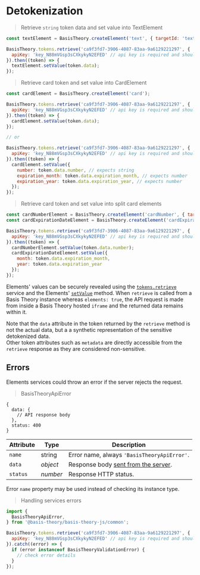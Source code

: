 # Detokenization

> Retrieve `string` token data and set value into TextElement

```javascript
const textElement = BasisTheory.createElement('text', { targetId: 'text-element' });

BasisTheory.tokens.retrieve('ca9f3fd7-3906-4087-83aa-9a6129221297', {
  apiKey: 'key_N88mVGsp3sCXkykyN2EFED' // api key is required and should belong to an 'expiring' application
}).then((token) => {
  textElement.setValue(token.data);
});
```

> Retrieve card token and set value into CardElement

```javascript
const cardElement = BasisTheory.createElement('card');

BasisTheory.tokens.retrieve('ca9f3fd7-3906-4087-83aa-9a6129221297', {
  apiKey: 'key_N88mVGsp3sCXkykyN2EFED' // api key is required and should belong to an 'expiring' application
}).then((token) => {
  cardElement.setValue(token.data);
});

// or

BasisTheory.tokens.retrieve('ca9f3fd7-3906-4087-83aa-9a6129221297', {
  apiKey: 'key_N88mVGsp3sCXkykyN2EFED' // api key is required and should belong to an 'expiring' application
}).then((token) => {
  cardElement.setValue({
    number: token.data.number, // expects string
    expiration_month: token.data.expiration_month, // expects number
    expiration_year: token.data.expiration_year, // expects number
  });
});
```

> Retrieve card token and set value into split card elements

```javascript
const cardNumberElement = BasisTheory.createElement('cardNumber', { targetId: 'card-number' });
const cardExpirationDateElement = BasisTheory.createElement('cardExpirationDate', { targetId: 'card-expiration-date' });

BasisTheory.tokens.retrieve('ca9f3fd7-3906-4087-83aa-9a6129221297', {
  apiKey: 'key_N88mVGsp3sCXkykyN2EFED' // api key is required and should belong to an 'expiring' application
}).then((token) => {
  cardNumberElement.setValue(token.data.number);
  cardExpirationDateElement.setValue({
    month: token.data.expiration_month,
    year: token.data.expiration_year
  });
});
```

Elements' values can be securely revealed using the [`tokens.retrieve`](/#tokens-get-a-token) service and the Elements' [`setValue`](#element-methods)
method. When `retrieve` is called from a Basis Theory instance whereas `elements: true`, the API request is made from inside a Basis Theory hosted `iframe` and the returned data remains within it.

<aside class="warning">
  <span>Note that the <code>data</code> attribute in the token returned by the <code>retrieve</code> method is not the actual data, but a a synthetic representation of the sensitive detokenized data.</span>
</aside>

<aside class="notice">
  <span>Other token attributes such as <code>metadata</code> are directly accessible from the <code>retrieve</code> response as they are considered non-sensitive.</span>
</aside>

## Errors

Elements services could throw an error if the server rejects the request.

> BasisTheoryApiError

```tsx
{
  data: {
    // API response body
  },
  status: 400
}
```

| Attribute | Type     | Description                                     |
|-----------|----------|-------------------------------------------------|
| `name`    | string   | Error name, always `'BasisTheoryApiError'`.     |
| `data`    | *object* | Response body [sent from the server](/#errors). |
| `status`  | *number* | Response HTTP status.                           |

<aside class="notice">
  <span>Error <code>name</code> property may be used instead of checking its instance type.</span>
</aside>

> Handling services errors

```javascript
import {
  BasisTheoryApiError,
} from '@basis-theory/basis-theory-js/common';

BasisTheory.tokens.retrieve('ca9f3fd7-3906-4087-83aa-9a6129221297', {
  apiKey: 'key_N88mVGsp3sCXkykyN2EFED' // api key is required and should belong to an 'expiring' application
}).catch((error) => {
  if (error instanceof BasisTheoryValidationError) {
    // check error details
  }
});
```
